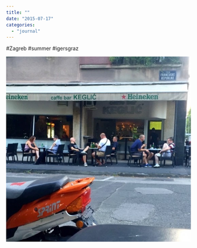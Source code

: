 ```yaml
---
title: ""
date: "2015-07-17"
categories: 
  - "journal"
---
```


#Zagreb #summer #igersgraz

![](images/4c97d8feda.jpg)
